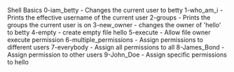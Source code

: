 Shell Basics
0-iam_betty - Changes the current user to betty
1-who_am_i - Prints the effective username of the current user
2-groups - Prints the groups the current user is on
3-new_owner - changes the owner of 'hello' to betty
4-empty - create empty file hello
5-execute - Allow file owner execute permission
6-multiple_permissions - Assign permissions to different users
7-everybody - Assign all permissions to all
8-James_Bond - Assign permission to other users
9-John_Doe - Assign specific permissions to hello